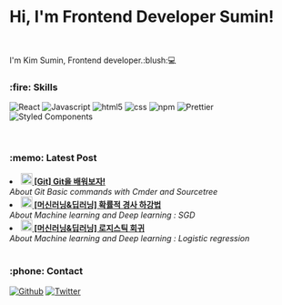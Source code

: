 <h1>Hi, I'm Frontend Developer Sumin!</h1>

<div align="">
  <br>
  <p>I'm Kim Sumin, Frontend developer.:blush:💻</p>

  <h3>:fire: Skills</h3>
  <p>
    <img alt="React" src="https://img.shields.io/badge/-React-45b8d8?style=flat-square&logo=react&logoColor=white" />
    <img alt="Javascript" src="https://img.shields.io/badge/-Javascript-F7DF1E?style=flat-square&logo=javascript&logoColor=white" />
    <img alt="html5" src="https://img.shields.io/badge/-HTML5-E34F26?style=flat-square&logo=html5&logoColor=white" />
    <img alt="css" src="https://img.shields.io/badge/-CSS3-1572B6?style=flat-square&logo=css3&logoColor=white" />
    <img alt="npm" src="https://img.shields.io/badge/-NPM-CB3837?style=flat-square&logo=npm&logoColor=white" />
    <img alt="Prettier" src="https://img.shields.io/badge/-Prettier-F7B93E?style=flat-square&logo=prettier&logoColor=white" />
    <img alt="Styled Components" src="https://img.shields.io/badge/-Styled_Components-db7092?style=flat-square&logo=styled-components&logoColor=white" />
  </p>
  
  <br>
  
  <h3>:memo: Latest Post</h3>
  <li>
    <a href="https://ksumin-dev.tistory.com/77"><b><img src="https://emojipedia-us.s3.dualstack.us-west-1.amazonaws.com/thumbs/240/apple/237/fire_1f525.png" width="20" alt="new" /> [Git] Git을 배워보자! </b></a><br/>
    <i>About Git Basic commands with Cmder and Sourcetree</i>
  </li>
  <li>
    <a href="https://ksumin-dev.tistory.com/69?category=1031634"><b><img src="https://emojipedia-us.s3.dualstack.us-west-1.amazonaws.com/thumbs/240/apple/237/fire_1f525.png" width="20" alt="new" /> [머신러닝&딥러닝] 확률적 경사 하강법  </b></a><br/>
    <i>About Machine learning and Deep learning : SGD</i>
  </li>
  <li>
    <a href="https://ksumin-dev.tistory.com/68?category=1031634"><b><img src="https://emojipedia-us.s3.dualstack.us-west-1.amazonaws.com/thumbs/240/apple/237/fire_1f525.png" width="20" alt="new" /> [머신러닝&딥러닝] 로지스틱 회귀 </b></a><br/>
    <i>About Machine learning and Deep learning : Logistic regression</i>
  </li>
  
  <br>
  
  <h3>:phone: Contact</h3>
  <p>
    <a href="https://github.com/5Suminsss2" target="_blank"><img alt="Github" src="https://img.shields.io/badge/GitHub-%2312100E.svg?&style=for-the-badge&logo=Github&logoColor=white" /></a> 
    <a href="https://ksumin-dev.tistory.com/" target="_blank"><img alt="Twitter" src="https://img.shields.io/badge/tistory-%FE5000.svg?&style=for-the-badge&logo=pencil&logoColor=white" /></a>
  </p>
  
</div>
